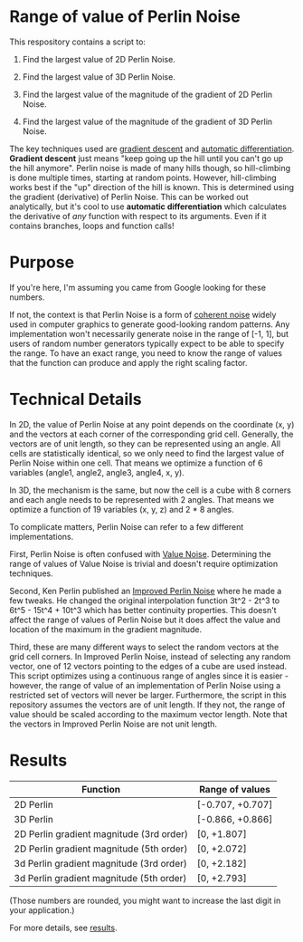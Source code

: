 # Range of value of Perlin Noise

This respository contains a script to:

1) Find the largest value of 2D Perlin Noise.

2) Find the largest value of 3D Perlin Noise.

3) Find the largest value of the magnitude of the gradient of 2D Perlin Noise.

4) Find the largest value of the magnitude of the gradient of 3D Perlin Noise.

The key techniques used are [gradient descent](https://en.wikipedia.org/wiki/Gradient_descent) and [automatic differentiation](https://en.wikipedia.org/wiki/Automatic_differentiation). **Gradient descent** just means "keep going up the hill until you can't go up the hill anymore". Perlin noise is made of many hills though, so hill-climbing is done multiple times, starting at random points. However, hill-climbing works best if the "up" direction of the hill is known. This is determined using the gradient (derivative) of Perlin Noise. This can be worked out analytically, but it's cool to use **automatic differentiation** which calculates the derivative of *any* function with respect to its arguments. Even if it contains branches, loops and function calls!

# Purpose

If you're here, I'm assuming you came from Google looking for these numbers.

If not, the context is that Perlin Noise is a form of [coherent noise](http://libnoise.sourceforge.net/glossary/index.html#coherentnoise) widely used in computer graphics to generate good-looking random patterns. Any implementation won't necessarily generate noise in the range of [-1, 1], but users of random number generators typically expect to be able to specify the range. To have an exact range, you need to know the range of values that the function can produce and apply the right scaling factor.

# Technical Details

In 2D, the value of Perlin Noise at any point depends on the coordinate (x, y) and the vectors at each corner of the corresponding grid cell. Generally, the vectors are of unit length, so they can be represented using an angle. All cells are statistically identical, so we only need to find the largest value of Perlin Noise within one cell. That means we optimize a function of 6 variables (angle1, angle2, angle3, angle4, x, y).

In 3D, the mechanism is the same, but now the cell is a cube with 8 corners and each angle needs to be represented with 2 angles. That means we optimize a function of 19 variables (x, y, z) and 2 * 8 angles.

To complicate matters, Perlin Noise can refer to a few different implementations.

First, Perlin Noise is often confused with [Value Noise](https://en.wikipedia.org/wiki/Value_noise). Determining the range of values of Value Noise is trivial and doesn't require optimization techniques.

Second, Ken Perlin published an [Improved Perlin Noise](http://http.developer.nvidia.com/GPUGems/gpugems_ch05.html) where he made a few tweaks. He changed the original interpolation function 3t^2 - 2t^3 to 6t^5 - 15t^4 + 10t^3 which has better continuity properties. This doesn't affect the range of values of Perlin Noise but it does affect the value and location of the maximum in the gradient magnitude.

Third, these are many different ways to select the random vectors at the grid cell corners. In Improved Perlin Noise, instead of selecting any random vector, one of 12 vectors pointing to the edges of a cube are used instead. This script optimizes using a continuous range of angles since it is easier - however, the range of value of an implementation of Perlin Noise using a restricted set of vectors will never be larger. Furthermore, the script in this repository assumes the vectors are of unit length. If they not, the range of value should be scaled according to the maximum vector length. Note that the vectors in Improved Perlin Noise are not unit length.

# Results

| Function   | Range of values   |
| ---------- | ----------------- |
| 2D Perlin  | [-0.707, +0.707]  |
| 3D Perlin  | [-0.866, +0.866]  |
| 2D Perlin gradient magnitude (3rd order) | [0, +1.807] |
| 2D Perlin gradient magnitude (5th order) | [0, +2.072] |
| 3d Perlin gradient magnitude (3rd order) | [0, +2.182] |
| 3d Perlin gradient magnitude (5th order) | [0, +2.793] |

(Those numbers are rounded, you might want to increase the last digit in your application.)

For more details, see [results](results.md).
